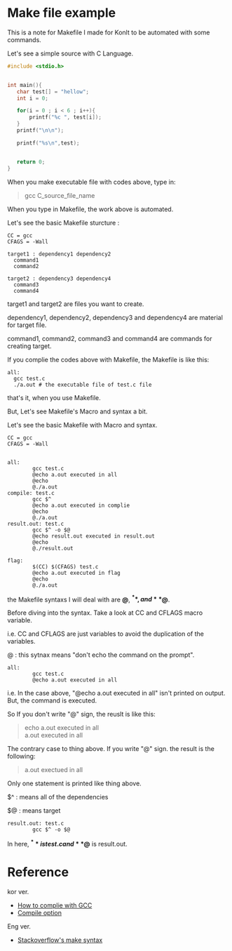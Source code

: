 # Make file example

This is a note for Makefile I made for Konlt to be automated with some commands. 

Let's see a simple source with C Language.

```c
#include <stdio.h>


int main(){
   char test[] = "hellow";
   int i = 0;

   for(i = 0 ; i < 6 ; i++){
       printf("%c ", test[i]);
   }
   printf("\n\n");

   printf("%s\n",test);


   return 0;
}
```

When you make executable file with codes above, type in:

> gcc C_source_file_name

When you type in Makefile, the work above is automated. 

Let's see the basic Makefile sturcture :

```shell
CC = gcc
CFAGS = -Wall

target1 : dependency1 dependency2
  command1
  command2
  
target2 : dependency3 dependency4
  command3
  command4
```

target1 and target2 are files you want to create. 

dependency1, dependency2, dependency3 and dependency4 are material for target file. 

command1, command2, command3 and command4 are commands for creating target. 

If you complie the codes above with Makefile, the Makefile is like this:

```shell
all:
  gcc test.c
  ./a.out # the executable file of test.c file
```

that's it, when you use Makefile. 

But, Let's see Makefile's Macro and syntax a bit. 

Let's see the basic Makefile with Macro and syntax. 

```shell
CC = gcc
CFAGS = -Wall


all:
        gcc test.c
        @echo a.out executed in all 
        @echo
        @./a.out
compile: test.c
        gcc $^
        @echo a.out executed in complie
        @echo 
        @./a.out
result.out: test.c
        gcc $^ -o $@
        @echo result.out executed in result.out
        @echo
        @./result.out

flag: 
        $(CC) $(CFAGS) test.c
        @echo a.out executed in flag
        @echo
        @./a.out
```

the Makefile syntaxs I will deal with are **@**, **$^**, and **$@**. 

Before diving into the syntax. Take a look at CC and CFLAGS macro variable.

i.e. CC and CFLAGS are just variables to avoid the duplication of the variables. 

@ : this sytnax means "don't echo the command on the prompt". 

```shell
all:
        gcc test.c
        @echo a.out executed in all 
```

i.e. In the case above, "@echo a.out executed in all" isn't printed on output. But, the command is executed. 

So If you don't write "@" sign, the reuslt is like this:

> echo a.out executed in all  
> a.out executed in all  

The contrary case to thing above. If you write "@" sign. the result is the following:

> a.out exectued in all

Only one statement is printed like thing above. 

$^ : means all of the dependencies

$@ : means target

```shell
result.out: test.c
        gcc $^ -o $@
```

In here, **$^** is test.c and **$@** is result.out.


# Reference 

 kor ver.
 - [How to complie with GCC](http://bowbowbow.tistory.com/12)
 - [Compile option](http://ibabo.tistory.com/87)
 
 Eng ver.
 - [Stackoverflow's make syntax](https://stackoverflow.com/questions/8610799/what-does-at-symbol-colon-mean-in-a-makefile)
